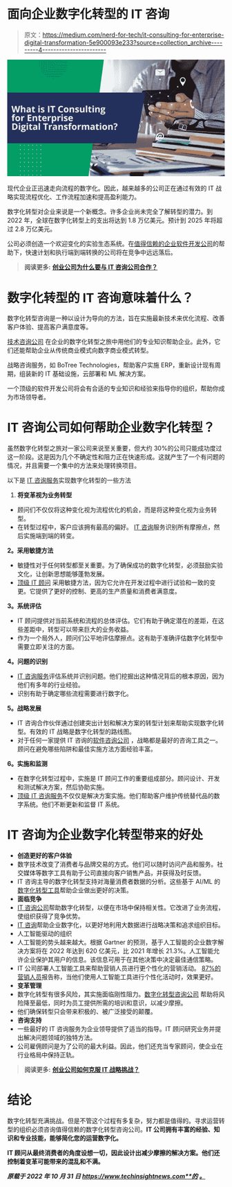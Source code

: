 # 面向企业数字化转型的 IT 咨询

> 原文：<https://medium.com/nerd-for-tech/it-consulting-for-enterprise-digital-transformation-5e900093e233?source=collection_archive---------4----------------------->

![](img/62d17a4ac88458fd79330cf17068800e.png)

现代企业正迅速走向流程的数字化。因此，越来越多的公司正在通过有效的 IT 战略实现流程优化、工作流程加速和提高盈利能力。

数字化转型对企业来说是一个新概念。许多企业尚未完全了解转型的潜力。到 2022 年，全球在数字化转型上的支出将达到 1.8 万亿美元。预计到 2025 年将超过 2.8 万亿美元。

公司必须创造一个欢迎变化的实验生态系统。在[值得信赖的企业软件开发公司](https://www.botreetechnologies.com/enterprise-software-development-company)的帮助下，快速计划和执行端到端转换的公司将在竞争中远远落后。

> **阅读更多:** [**创业公司为什么要与 IT 咨询公司合作？**](https://www.botreetechnologies.com/blog/why-should-startups-partner-with-it-consulting-firms/)

# 数字化转型的 IT 咨询意味着什么？

数字化转型咨询是一种以设计为导向的方法，旨在实施最新技术来优化流程、改善客户体验、提高客户满意度等。

[技术咨询公司](https://www.botreetechnologies.com/blog/top-technology-consulting-companies/) 在企业的数字化转型之旅中用他们的专业知识帮助企业。此外，它们还能帮助企业从传统商业模式向数字商业模式转型。

战略咨询服务，如 BoTree Technologies，帮助客户实施 ERP，重新设计现有周期，组装新的 IT 基础设施，云部署和 ML 解决方案。

一个顶级的软件开发公司将会有合适的专业知识和经验来指导你的组织，帮助你成为市场领导者。

# IT 咨询公司如何帮助企业数字化转型？

虽然数字化转型之旅对一家公司来说至关重要，但大约 30%的公司只能成功度过这一阶段。这是因为几个不确定性和阻力正在快速形成。这就产生了一个有问题的情况，并且需要一个集中的方法来处理转换项目。

以下是 [IT 咨询服务](https://www.botreetechnologies.com/it-consulting-services)实现数字化转型的一些方法

1.  **将变革视为业务转型**

*   顾问们不仅仅将这种变化视为流程优化的机会，而是将这种变化视为业务转型。
*   在转型过程中，客户应该拥有最高的偏好。 [IT 咨询](https://www.botreetechnologies.com/blog/what-does-it-consulting-company-actually-do/)服务识别所有摩擦点，然后实施端到端的转变。

**2。采用敏捷方法**

*   敏捷性对于任何转型都至关重要。为了确保成功的数字化转型，必须鼓励实验文化，让创新思想能够蓬勃发展。
*   [顶级 IT 顾问](https://www.botreetechnologies.com/blog/what-to-consider-while-hiring-an-it-consultant/) 采用敏捷方法，因为它允许在开发过程中进行试验和一致的变更。它提供了更好的控制、更高的生产质量和消费者满意度。

**3。系统评估**

*   IT 顾问提供对当前系统和流程的总体评估。它们有助于确定潜在的差距，在这些差距中，转型可以带来巨大的业务收益。
*   作为一个局外人，顾问们公平地评估摩擦点。这有助于准确评估数字化转型中需要立即关注的方面。

**4。问题的识别**

*   [IT 咨询服务](https://www.botreetechnologies.com/blog/top-5-benefits-of-hiring-it-consulting-services/)评估系统并识别问题。他们挖掘出这种情况背后的根本原因，因为他们有多年的行业经验。
*   识别有助于确定哪些流程需要进行数字化。

**5。战略发展**

*   IT 咨询合作伙伴通过创建突出计划和解决方案的转型计划来帮助实现数字化转型。有效的 IT 战略是数字化转型的路线图。
*   对于任何一家提供 IT 咨询的[软件咨询公司](https://botreetechnologies.medium.com/top-10-software-consulting-companies-for-enterprise-software-development-needs-43bfaa4d1515) ，战略都是最好的咨询工具之一。顾问在避免哪些陷阱和最佳实施方法方面经验丰富。

**6。实施和监测**

*   在数字化转型过程中，实施是 IT 顾问工作的重要组成部分。顾问设计、开发和测试解决方案，然后协助实施。
*   [顶级 IT 咨询服务](https://botreetechnologies.medium.com/top-10-it-consulting-services-companies-in-the-world-c8184b24fc07)不仅仅是解决方案实施。他们帮助客户维护传统替代品的数字系统。他们不断更新和监督 IT 系统。

# IT 咨询为企业数字化转型带来的好处

*   **创造更好的客户体验**
*   数字技术改变了消费者与品牌交易的方式。他们可以随时访问产品和服务。社交媒体等数字工具有助于公司直接向客户销售产品，并获得及时反馈。
*   IT 咨询主导的数字化转型支持对海量消费者数据的分析。这些基于 AI/ML 的[数字化转型工具](https://www.botreetechnologies.com/blog/digital-transformation-4-strategies-to-set-the-right-goals/)帮助企业做出更好的决策。
*   **面临竞争**
*   [IT 咨询公司](https://www.botreetechnologies.com/blog/7-reasons-to-hire-a-professional-it-consulting-company/)帮助数字化转型，以便在市场中保持相关性。它改进了业务流程，使组织获得了竞争优势。
*   [IT 咨询](https://www.botreetechnologies.com/blog/top-5-benefits-of-hiring-it-consulting-services/)帮助企业数字化，以更好地利用大数据进行战略决策和追求组织目标。
*   人工智能驱动的组织
*   人工智能的势头越来越大。根据 Gartner 的预测，基于人工智能的企业数字解决方案将在 2022 年达到 620 亿美元，比 2021 年增长 21.3%。人工智能允许企业保护其用户的信息。该信息可用于在其他决策中决定最佳通信策略。
*   IT 公司部署人工智能工具来帮助营销人员进行更个性化的营销活动。 [87%的营销人员](https://www.marketo.com/engagement-marketing/)报告称，当他们使用人工智能工具进行个性化活动时，效果更好。
*   **变革管理**
*   数字化转型有很多风险，其实施面临刚性阻力。[数字化转型咨询公司](https://www.botreetechnologies.com/blog/it-consulting-firms-to-help-digital-transformation/) 帮助将风险降至最低，同时为员工提供所需的培训和意识，以减少摩擦。
*   他们确保转型只会带来积极的、被广泛接受的颠覆。
*   **咨询支持**
*   一些最好的 IT 咨询服务为企业领导提供了适当的指导。IT 顾问研究业务并提出解决问题领域的独特方法。
*   公司雇佣顾问是为了公司的最大利益。因此，他们还充当专家顾问，使企业在行业格局中保持正轨。

> **阅读更多:** [**创业公司如何克服 IT 战略挑战？**](https://www.botreetechnologies.com/blog/it-strategy-challenges/)

# 结论

数字化转型充满挑战。但是不管这个过程有多复杂，努力都是值得的。寻求运营转型的组织必须咨询值得信赖的数字化转型咨询公司。**IT 公司拥有丰富的经验、知识和专业技能，能够简化您的运营数字化。**

**IT 顾问从最终消费者的角度设想一切，因此设计出减少摩擦的解决方案。他们还控制着变革可能带来的混乱和不满。**

***原载于 2022 年 10 月 31 日 https://www.techinsightnews.com**的* [*。*](https://www.techinsightnews.com/what-is-it-consulting-for-enterprise-digital-transformation/)**